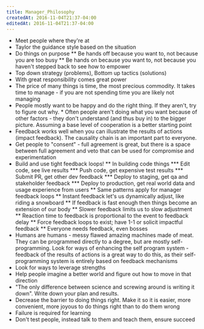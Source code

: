 ```yaml
---
title: Manager_Philosophy
createdAt: 2016-11-04T21:37-04:00
editedAt: 2016-11-04T21:37-04:00
---
```


* Meet people where they're at
* Taylor the guidance style based on the situation
* Do things on purpose
** Be hands off because you want to, not because you are too busy
** Be hands on because you want to, not because you haven't stepped back to see how to empower
* Top down strategy (problems), Bottom up tactics (solutions)
* With great responsibility comes great power
* The price of many things is time, the most precious commodity. It takes time to manage - if you are not spending time you are likely not managing
* People mostly want to be happy and do the right thing. If they aren't, try to figure out why. * Often people aren't doing what you want because of other factors - they don't understand (and thus buy in) to the bigger picture. Assuming a base level of cooperation is a better starting point
* Feedback works well when you can illustrate the results of actions (impact feedback). The causality chain is an important part to everyone.
* Get people to "consent" - full agreement is great, but there is a space between full agreement and veto that can be used for compromise and experimentation
* Build and use tight feedback loops!
** In building code things
*** Edit code, see live results
*** Push code, get expensive test results
*** Submit PR, get other dev feedback
*** Deploy to staging, get qa and stakeholder feedback
*** Deploy to production, get real world data and usage experience from users
** Same patterns apply for manager feedback loops
** Instant feedback let's us dynamically adjust, like riding a snowboard
** If feedback is fast enough then things become an extension of our body
** Slower feedback limits us to slow adjustment
** Reaction time to feedback is proportional to the event to feedback delay
** Force feedback loops to exist; have 1-1 or solicit impactful feedback
** Everyone needs feedback, even bosses
* Humans are humans - messy flawed amazing machines made of meat. They can be programmed directly to a degree, but are mostly self-programming. Look for ways of enhancing the self program system - feedback of the results of actions is a great way to do this, as their self-programming system is entirely based on feedback mechanisms
* Look for ways to leverage strengths
* Help people imagine a better world and figure out how to move in that direction
* "The only difference between science and screwing around is writing it down". Write down your plan and results.
* Decrease the barrier to doing things right. Make it so it is easier, more convenient, more joyous to do things right than to do them wrong
* Failure is required for learning
* Don't test people, instead talk to them and teach them, ensure succeed



